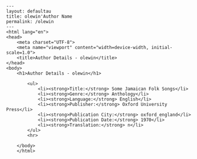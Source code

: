 
    ---
    layout: defaultau
    title: olewin'Author Name 
    permalink: /olewin
    ---
    <html lang="en">
    <head>
        <meta charset="UTF-8">
        <meta name="viewport" content="width=device-width, initial-scale=1.0">
        <title>Author Details - olewin</title>
    </head>
    <body>
        <h1>Author Details - olewin</h1>
        
            <ul>
                <li><strong>Title:</strong> Some Jamaican Folk Songs</li>
                <li><strong>Genre:</strong> Anthology</li>
                <li><strong>Language:</strong> English</li>
                <li><strong>Publisher:</strong> Oxford University Press</li>
                <li><strong>Publication City:</strong> oxford_england</li>
                <li><strong>Publication Date:</strong> 1970</li>
                <li><strong>Translation:</strong> n</li>
            </ul>
            <hr>
            
        </body>
        </html>
        